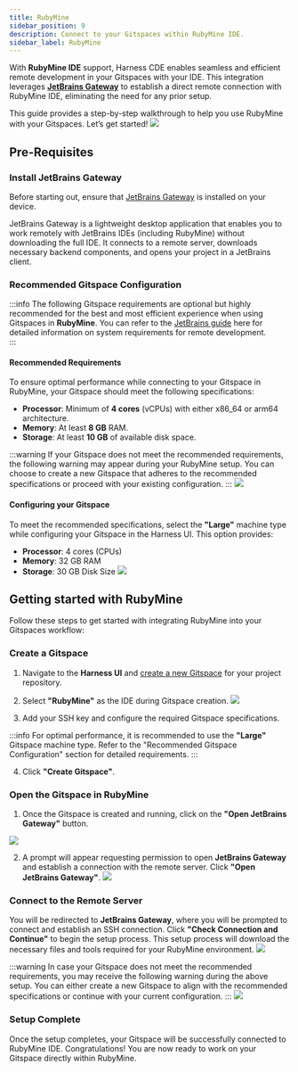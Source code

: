 ```yaml
---
title: RubyMine
sidebar_position: 9
description: Connect to your Gitspaces within RubyMine IDE.
sidebar_label: RubyMine
---
```


With **RubyMine IDE** support, Harness CDE enables seamless and efficient remote development in your Gitspaces with your IDE. This integration leverages **[JetBrains Gateway](https://www.jetbrains.com/remote-development/gateway/)** to establish a direct remote connection with RubyMine IDE, eliminating the need for any prior setup.

This guide provides a step-by-step walkthrough to help you use RubyMine with your Gitspaces. Let’s get started!
![](./static/open-rubymine-2.png)

## Pre-Requisites
### Install JetBrains Gateway

Before starting out, ensure that [JetBrains Gateway](https://www.jetbrains.com/remote-development/gateway/) is installed on your device. 

JetBrains Gateway is a lightweight desktop application that enables you to work remotely with JetBrains IDEs (including RubyMine) without downloading the full IDE. It connects to a remote server, downloads necessary backend components, and opens your project in a JetBrains client.

### Recommended Gitspace Configuration
:::info
The following Gitspace requirements are optional but highly recommended for the best and most efficient experience when using Gitspaces in **RubyMine**. You can refer to the [JetBrains guide](https://www.jetbrains.com/help/idea/prerequisites.html) here for detailed information on system requirements for remote development.  
:::

#### Recommended Requirements
To ensure optimal performance while connecting to your Gitspace in RubyMine, your Gitspace should meet the following specifications:
- **Processor**: Minimum of **4 cores** (vCPUs) with either x86_64 or arm64 architecture.
- **Memory**: At least **8 GB** RAM.
- **Storage**: At least **10 GB** of available disk space.

:::warning
If your Gitspace does not meet the recommended requirements, the following warning may appear during your RubyMine setup. You can choose to create a new Gitspace that adheres to the recommended specifications or proceed with your existing configuration.
:::
![](./static/warning-intellij.jpg)

#### Configuring your Gitspace
To meet the recommended specifications, select the **"Large"** machine type while configuring your Gitspace in the Harness UI. This option provides:  
- **Processor**: 4 cores (CPUs)  
- **Memory**: 32 GB RAM
- **Storage**: 30 GB Disk Size
![](./static/gitspace-requirements-latest.png)

## Getting started with RubyMine
Follow these steps to get started with integrating RubyMine into your Gitspaces workflow:  
### Create a Gitspace
1. Navigate to the **Harness UI** and [create a new Gitspace](/docs/open-source/gitspaces/get-started/quickstart#creating-a-gitspace) for your project repository.
2. Select **"RubyMine"** as the IDE during Gitspace creation.
![](./static/create-rubymine.png)

3. Add your SSH key and configure the required Gitspace specifications.

:::info
For optimal performance, it is recommended to use the **"Large"** Gitspace machine type. Refer to the "Recommended Gitspace Configuration" section for detailed requirements.
:::

4. Click **"Create Gitspace"**.

### Open the Gitspace in RubyMine 
1. Once the Gitspace is created and running, click on the **"Open JetBrains Gateway"** button.

![](./static/open-rubymine.png)

2. A prompt will appear requesting permission to open **JetBrains Gateway** and establish a connection with the remote server. Click **"Open JetBrains Gateway"**.
![](./static/jetbrains-gateway-permissions.png)

### Connect to the Remote Server
You will be redirected to **JetBrains Gateway**, where you will be prompted to connect and establish an SSH connection. Click **"Check Connection and Continue"** to begin the setup process. This setup process will download the necessary files and tools required for your RubyMine environment.
![](./static/connect-to-ssh.png)

:::warning
In case your Gitspace does not meet the recommended requirements, you may receive the following warning during the above setup. You can either create a new Gitspace to align with the recommended specifications or continue with your current configuration.
:::
![](./static/warning-intellij.jpg)

### Setup Complete
Once the setup completes, your Gitspace will be successfully connected to RubyMine IDE. Congratulations! You are now ready to work on your Gitspace directly within RubyMine.


